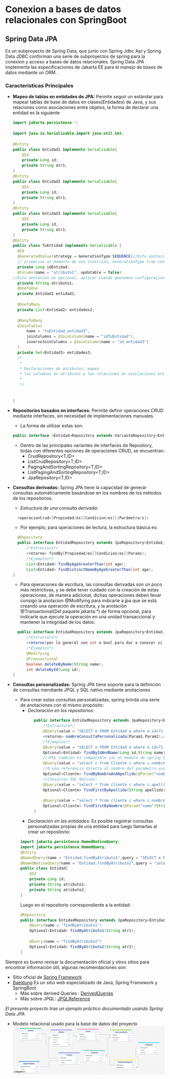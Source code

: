 # Conexion a bases de datos relacionales con SpringBoot
## Spring Data JPA
Es un subproyecto de Spring Data, que junto con Spring Jdbc Api y Spring Data JDBC
conforman una serie de subproyectos de spring para la conexion y acceso a bases de datos relacionales.
Spring Data JPA implementa las especificaciones de Jakarta EE para el manejo de bases de datos mediante un ORM.
### Características Principales
- **Mapeo de tablas en entidades de JPA:** Permite seguir un estándar para mapear tablas de base de datos en clases(Entidades) de Java, y sus relaciones como asociaciones entre objetos, la forma de declarar una entidad es la siguiente

  ```java
  import jakarta.persistence.*;
  
  import java.io.Serializable;import java.util.Set;
  
  @Entity
  public class Entidad1 implements Serializable{
      @Id
      private Long id;
      private String atr1;
  }
  @Entity
  public class Entidad2 implements Serializable{
      @Id
      private Long id;
      private String atr1;
  }
  @Entity
  public class Entidad3 implements Serializable{
      @Id
      private Long id;
      private String atr1;
  }
  @Entity
  public class TuEntidad implements Serializable {
    @Id
    @GeneratedValue(strategy = GenerationType.SEQUENCE)//Esta anotación permite especificar la estrategia de generación de claves 
    // primarias al momento de una inserción, GenerationType trae consigo unos enumerados para utilizar
    private Long idEntidad;
    @Column(name = "atributo1", updatable = false)
  //Esta anotación es opcional, aplicar cuando queremos configuraciones específicas
    private String atributo1;
    @OneToOne
    private Entidad1 entidad1;
    
    @OneToMany
    private List<Entidad2> entidades2;
    
    @ManyToMany
    @JoinTable(
        name = "tuEntidad_entidad3",
        joinColumns = @JoinColumn(name = "idTuEntidad"),
        inverseJoinColumns = @JoinColumn(name = "id_entidad3")
    )
    private Set<Entidad3> entidades3;
    /*
     *
     * Declaraciones de atributos, mapea
     * las columnas en atributos y las relaciones en asociaciones entre clases
     *
     */
    
    
  }
  ```
- **Repositorios basados en interfaces:** Permite definir operaciones CRUD mediante interfaces, sin necesidad de implementaciones manuales.
  - La forma de utilizar estas son:
  ```java
  public interface <Entidad>Repository extends VarianteRepository<Entidad,TipoDeIdentificador>{} 
  ```
  - Dentro de las principales variantes de interfaces de Repository, todas con diferentes opciones de operaciones CRUD, se encuentran:
    - CrudRepository<T,ID>
    - ListCrudRepository<T,ID>
    - PagingAndSortingRepository<T,ID>
    - ListPagingAndSortingRepository<T,ID>
    - JpaRepository<T,ID>
- **Consultas derivadas:** Spring JPA tiene la capacidad de generar consultas automáticamente basándose en los nombres 
de los métodos de los repositorios.
  - *Estructura de una consulta derivada:*
  ```java
    <operacionCrud>[Propiedad/es][Condicion/es]([Parámetro/s])
  ```
  - Por ejemplo, para operaciones de lectura, la estructura básica es:
  ```java
    @Repository
    public interface EntidadRepository extends JpaRepository<Entidad,Long>{
        /*Estructura*/
        <retorno> findBy[Propiedad/es][Condicion/es](Params);
        /*Ejemplos*/
        List<Entidad> findByAgeGreaterThan(int age);
        List<Entidad> findDistinctNameByAgeGreaterThan(int age);
  }
  ```
  - Para operaciones de escritura, las consultas derivadas son un poco más restrictivas, y se debe tener cuidado con la creación de estas operaciones, de manera adicional, dichas operaciones deben llevar consigo la
  anotacion @Modifying para indicarle a jpa que se está creando una operación de escritura, y la anotación @Transactional(Del paquete jakarta.*) de forma opcional, para indicarle que ejecute la operación en una unidad
  transaccional y mantener la integridad de los datos.
  ```java
    public interface EntidadRepository extends JpaRepository<Entidad,Long>{
        /*Estructura*/
        <retorno(por lo general son int o bool para dar a conocer si se logró modificar algo)> deleteBy[Propiedad/es][Condicion/es](Params);
        /*Ejemplos*/
        @Modifying
        @Transactional
        boolean deleteByName(String name);
        int deleteById(Long id);
  }
  ```
- **Consultas personalizadas:** Spring JPA tiene soporte para la definición de consultas mendiante JPQL y SQL nativo mediante anotaciones
  - Para crear estas consultas personalizadas, spring brinda una serie de anotaciones con el mismo propósito:
    - _Declaración en los repositorios:_
    ```java
          public interface EntidadRepository extends JpaRepository<Entidad,Long>{
              /*Estructura*/
              @Query(value = "SELECT e FROM Entidad e where e.id=?1 and e.name=?2")//JPQL
              <retorno> nombreConsultaPersonalizada(Param1,Param2);//Es posible referenciar un argumento por posicion en la consulta personalizada 
              /*Ejemplos*/
              @Query(value = "SELECT e FROM Entidad e where e.id=?1 and e.name=?2")
              Optional<Entidad> findByIdAndName(Long id,String name);
              //JPQL también es compatible con el modulo de spring SpEL, pero es necesario utilizar la anotación @Param
              @Query(value = "select c from Cliente c where c.nombre=:#{#nombre} and c.apellido=:apellido ")//Se hace una referencia al campo nombre del objeto Optional del primer parametro,
              //O una referencia directa al nombre del parametro usando entidad.campo=:<parametro>. Ambas maneras son válidas
              Optional<Cliente> findByNombreAndApellido(@Param("nombre") String nombre, @Param("apellido")String apellido);
              //Consultas SQL Nativas:
              @Query(value = "select * from cliente c where c.apellido = ?1 limit 1",nativeQuery = true)
              Optional<Cliente> findFirstByApellido(String apellido);

              @Query(value = "select * from cliente c where c.nombre = :name limit 1",nativeQuery = true)
              Optional<Cliente> findFirstByNombre(@Param("name")String nombre);
          }
    ```
    - _Declaración en las entidades:_ Es posible registrar consultas personalizadas propias de una entidad para luego llamarlas al crear un repositorio:
    ```java
    import jakarta.persistence.NamedNativeQuery;     
    import jakarta.persistence.NamedQuery; 
    @Entity
    @NamedQuery(name = "Entidad.findByAtributo1",query = "SELECT e FROM Entidad e WHERE e.atributo1 = ?1")
    @NamedNativeQuery(name = "Entidad.findByAtributo2",query = "select * from Entidad e where e.atributo2 = ?1")    
    public class Entidad{
        @Id
        private Long id;
        private String atributo1;
        private String atributo2;
    }
    ```
    Luego en el repositorio correspondiente a la entidad:
    ```java
    @Repository
    public interface EntidadRepository extends JpaRepository<Entidad,Long>{
        @Query(name = "findByAtributo1")
        Optional<Entidad> findByAtributo1(String atr1);
    
        @Query(name = "findByAtributo2")
        Optional<Entidad> findByAtributo2(String atr2);
    }
    ```
Siempre es bueno revisar la documentación oficial y otros sitios para encontrar información útil, algunas recomendaciones son:
- Sitio oficial de [Spring Framework][1]
- [Baeldung][2] Es un sitio web especializado de Java, Spring Framework y SpringBoot
  - Más sobre derived Queries : [DerivedQueries][3]
  - Más sobre JPQL: [JPQLReference][4]

_El presente proyecto trae un ejemplo práctico documentado usando Spring Data JPA_
- Modelo relacional usado para la base de datos del proyecto
![MODELORELACIONAL](ModeloRelacional.png)




[1]: https://spring.io/projects/spring-data-jpa
[2]: https://www.baeldung.com/
[3]: https://docs.spring.io/spring-data/jpa/reference/jpa/query-methods.html
[4]: https://danielme.com/2022/01/19/curso-jakarta-ee-jpa-con-hibernate-el-lenguaje-jpql-hql-consultas-basicas-y-modificaciones/
